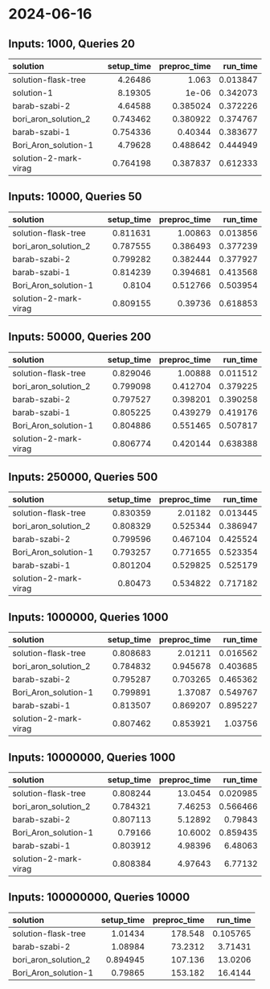 # 2024-06-16

## Inputs: 1000, Queries 20

| solution              |   setup_time |   preproc_time |   run_time |
|:----------------------|-------------:|---------------:|-----------:|
| solution-flask-tree   |     4.26486  |       1.063    |   0.013847 |
| solution-1            |     8.19305  |       1e-06    |   0.342073 |
| barab-szabi-2         |     4.64588  |       0.385024 |   0.372226 |
| bori_aron_solution_2  |     0.743462 |       0.380922 |   0.374767 |
| barab-szabi-1         |     0.754336 |       0.40344  |   0.383677 |
| Bori_Aron_solution-1  |     4.79628  |       0.488642 |   0.444949 |
| solution-2-mark-virag |     0.764198 |       0.387837 |   0.612333 |

## Inputs: 10000, Queries 50

| solution              |   setup_time |   preproc_time |   run_time |
|:----------------------|-------------:|---------------:|-----------:|
| solution-flask-tree   |     0.811631 |       1.00863  |   0.013856 |
| bori_aron_solution_2  |     0.787555 |       0.386493 |   0.377239 |
| barab-szabi-2         |     0.799282 |       0.382444 |   0.377927 |
| barab-szabi-1         |     0.814239 |       0.394681 |   0.413568 |
| Bori_Aron_solution-1  |     0.8104   |       0.512766 |   0.503954 |
| solution-2-mark-virag |     0.809155 |       0.39736  |   0.618853 |

## Inputs: 50000, Queries 200

| solution              |   setup_time |   preproc_time |   run_time |
|:----------------------|-------------:|---------------:|-----------:|
| solution-flask-tree   |     0.829046 |       1.00888  |   0.011512 |
| bori_aron_solution_2  |     0.799098 |       0.412704 |   0.379225 |
| barab-szabi-2         |     0.797527 |       0.398201 |   0.390258 |
| barab-szabi-1         |     0.805225 |       0.439279 |   0.419176 |
| Bori_Aron_solution-1  |     0.804886 |       0.551465 |   0.507817 |
| solution-2-mark-virag |     0.806774 |       0.420144 |   0.638388 |

## Inputs: 250000, Queries 500

| solution              |   setup_time |   preproc_time |   run_time |
|:----------------------|-------------:|---------------:|-----------:|
| solution-flask-tree   |     0.830359 |       2.01182  |   0.013445 |
| bori_aron_solution_2  |     0.808329 |       0.525344 |   0.386947 |
| barab-szabi-2         |     0.799596 |       0.467104 |   0.425524 |
| Bori_Aron_solution-1  |     0.793257 |       0.771655 |   0.523354 |
| barab-szabi-1         |     0.801204 |       0.529825 |   0.525179 |
| solution-2-mark-virag |     0.80473  |       0.534822 |   0.717182 |

## Inputs: 1000000, Queries 1000

| solution              |   setup_time |   preproc_time |   run_time |
|:----------------------|-------------:|---------------:|-----------:|
| solution-flask-tree   |     0.808683 |       2.01211  |   0.016562 |
| bori_aron_solution_2  |     0.784832 |       0.945678 |   0.403685 |
| barab-szabi-2         |     0.795287 |       0.703265 |   0.465362 |
| Bori_Aron_solution-1  |     0.799891 |       1.37087  |   0.549767 |
| barab-szabi-1         |     0.813507 |       0.869207 |   0.895227 |
| solution-2-mark-virag |     0.807462 |       0.853921 |   1.03756  |

## Inputs: 10000000, Queries 1000

| solution              |   setup_time |   preproc_time |   run_time |
|:----------------------|-------------:|---------------:|-----------:|
| solution-flask-tree   |     0.808244 |       13.0454  |   0.020985 |
| bori_aron_solution_2  |     0.784321 |        7.46253 |   0.566466 |
| barab-szabi-2         |     0.807113 |        5.12892 |   0.79843  |
| Bori_Aron_solution-1  |     0.79166  |       10.6002  |   0.859435 |
| barab-szabi-1         |     0.803912 |        4.98396 |   6.48063  |
| solution-2-mark-virag |     0.808384 |        4.97643 |   6.77132  |

## Inputs: 100000000, Queries 10000

| solution             |   setup_time |   preproc_time |   run_time |
|:---------------------|-------------:|---------------:|-----------:|
| solution-flask-tree  |     1.01434  |       178.548  |   0.105765 |
| barab-szabi-2        |     1.08984  |        73.2312 |   3.71431  |
| bori_aron_solution_2 |     0.894945 |       107.136  |  13.0206   |
| Bori_Aron_solution-1 |     0.79865  |       153.182  |  16.4144   |